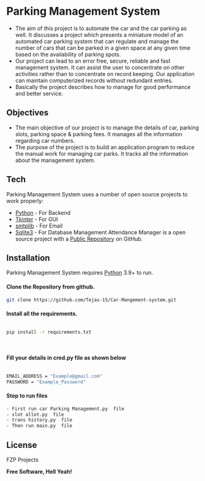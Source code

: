 # Parking Management System


- The aim of this project is to automate the car and the car parking as well. It discusses a project which presents a miniature model of an automated car parking system that can regulate and manage the number of cars that can be parked in a given space at any given time based on the availability of parking spots.
- Our project can lead to an error free, secure, reliable and fast management system. It can assist the user to concentrate on other activities rather than to concentrate on record keeping. Our application can maintain computerized records without redundant entries. 
- Basically the project describes how to manage for good performance and better service.



## Objectives
- The main objective of our project is to manage the details of car, parking slots, parking space & parking fees. It manages all the information regarding car numbers. 
- The purpose of the project is to build an application program to reduce the manual work for managing car parks. It tracks all the information about the management system.


## Tech

Parking Management System  uses a number of open source projects to work properly:

- [Python](https://www.python.org/) - For Backend
- [Tkinter](https://docs.python.org/3/library/tkinter.html) - For GUI
- [smtplib](https://docs.python.org/3/library/smtplib.html) - For Email
- [Sqlite3](https://docs.python.org/3/library/sqlite3.html) - For Database Management
Attendance Manager is a open source project with a [Public Repository](https://github.com/Tejas-15/Car-Mangement-system)
 on GitHub.

## Installation

Parking Management System requires [Python](https://www.python.org/) 3.9+ to run.

#### Clone the Repository from github.
 ```sh
git clone https://github.com/Tejas-15/Car-Mangement-system.git
```


#### Install all the requirements.

 ```sh

pip install -r requirements.txt

```

​

#### Fill your details in cred.py file as shown below

 ```sh
 
EMAIL_ADDRESS = "Example@gmail.com" 
PASSWORD = "Example_Password"

```

#### Step to run files

 ```sh
- First run car Parking Management.py  file 
- slot allot.py  file  
- trans history.py  file 
- Then run main.py  file
```
## License

FZP Projects

**Free Software, Hell Yeah!**


